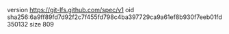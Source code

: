 version https://git-lfs.github.com/spec/v1
oid sha256:6a9ff89fd7d92f2c7f455fd798c4ba397729ca9a61ef8b930f7eeb01fd350132
size 809
